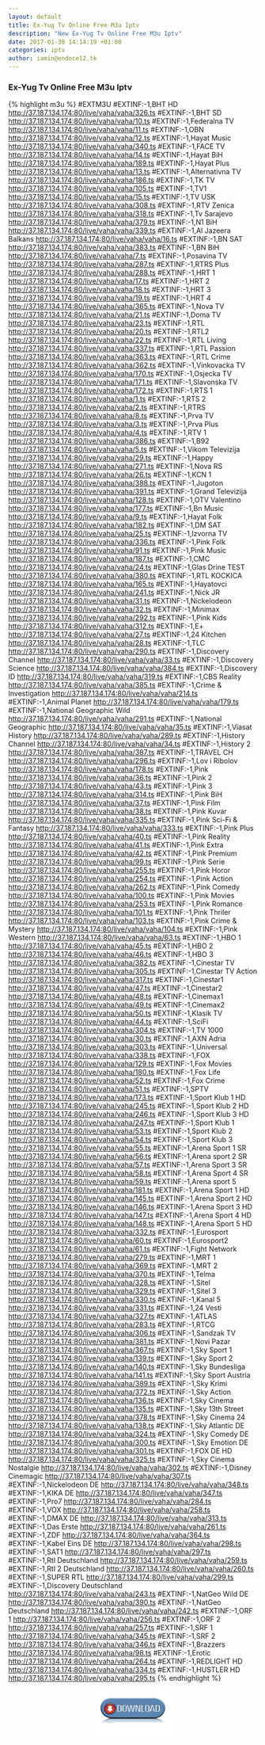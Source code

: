 ```yaml
---
layout: default
title: Ex-Yug Tv Online Free M3u Iptv
description: "New Ex-Yug Tv Online Free M3u Iptv"
date: 2017-01-30 14:14:19 +01:00
categories: iptv
author: iamin@endoce12.tk
---
```

<script>
  (function(i,s,o,g,r,a,m){i['GoogleAnalyticsObject']=r;i[r]=i[r]||function(){
  (i[r].q=i[r].q||[]).push(arguments)},i[r].l=1*new Date();a=s.createElement(o),
  m=s.getElementsByTagName(o)[0];a.async=1;a.src=g;m.parentNode.insertBefore(a,m)
  })(window,document,'script','https://www.google-analytics.com/analytics.js','ga');

  ga('create', 'UA-70394969-3', 'auto');
  ga('send', 'pageview');

</script>
### Ex-Yug Tv Online Free M3u Iptv

{% highlight m3u %}
#EXTM3U
#EXTINF:-1,BHT HD
http://37.187.134.174:80/live/vaha/vaha/326.ts
#EXTINF:-1,BHT SD
http://37.187.134.174:80/live/vaha/vaha/10.ts
#EXTINF:-1,Federalna TV
http://37.187.134.174:80/live/vaha/vaha/11.ts
#EXTINF:-1,OBN
http://37.187.134.174:80/live/vaha/vaha/12.ts
#EXTINF:-1,Hayat Music
http://37.187.134.174:80/live/vaha/vaha/340.ts
#EXTINF:-1,FACE TV
http://37.187.134.174:80/live/vaha/vaha/14.ts
#EXTINF:-1,Hayat BiH
http://37.187.134.174:80/live/vaha/vaha/189.ts
#EXTINF:-1,Hayat Plus
http://37.187.134.174:80/live/vaha/vaha/13.ts
#EXTINF:-1,Alternativna TV
http://37.187.134.174:80/live/vaha/vaha/186.ts
#EXTINF:-1,TK TV
http://37.187.134.174:80/live/vaha/vaha/105.ts
#EXTINF:-1,TV1
http://37.187.134.174:80/live/vaha/vaha/15.ts
#EXTINF:-1,TV USK
http://37.187.134.174:80/live/vaha/vaha/308.ts
#EXTINF:-1,RTV Zenica
http://37.187.134.174:80/live/vaha/vaha/318.ts
#EXTINF:-1,Tv Sarajevo
http://37.187.134.174:80/live/vaha/vaha/379.ts
#EXTINF:-1,N1 BiH
http://37.187.134.174:80/live/vaha/vaha/339.ts
#EXTINF:-1,Al Jazeera Balkans
http://37.187.134.174:80/live/vaha/vaha/16.ts
#EXTINF:-1,BN SAT
http://37.187.134.174:80/live/vaha/vaha/383.ts
#EXTINF:-1,BN BiH
http://37.187.134.174:80/live/vaha/vaha/7.ts
#EXTINF:-1,Posavina TV
http://37.187.134.174:80/live/vaha/vaha/287.ts
#EXTINF:-1,RTRS Plus
http://37.187.134.174:80/live/vaha/vaha/288.ts
#EXTINF:-1,HRT 1
http://37.187.134.174:80/live/vaha/vaha/17.ts
#EXTINF:-1,HRT 2
http://37.187.134.174:80/live/vaha/vaha/18.ts
#EXTINF:-1,HRT 3
http://37.187.134.174:80/live/vaha/vaha/19.ts
#EXTINF:-1,HRT 4
http://37.187.134.174:80/live/vaha/vaha/365.ts
#EXTINF:-1,Nova TV
http://37.187.134.174:80/live/vaha/vaha/21.ts
#EXTINF:-1,Doma TV
http://37.187.134.174:80/live/vaha/vaha/23.ts
#EXTINF:-1,RTL
http://37.187.134.174:80/live/vaha/vaha/20.ts
#EXTINF:-1,RTL2
http://37.187.134.174:80/live/vaha/vaha/22.ts
#EXTINF:-1,RTL Living
http://37.187.134.174:80/live/vaha/vaha/337.ts
#EXTINF:-1,RTL Passion
http://37.187.134.174:80/live/vaha/vaha/363.ts
#EXTINF:-1,RTL Crime
http://37.187.134.174:80/live/vaha/vaha/362.ts
#EXTINF:-1,Vinkovacka TV
http://37.187.134.174:80/live/vaha/vaha/170.ts
#EXTINF:-1,Osjecka TV
http://37.187.134.174:80/live/vaha/vaha/171.ts
#EXTINF:-1,Slavonska TV
http://37.187.134.174:80/live/vaha/vaha/172.ts
#EXTINF:-1,RTS 1
http://37.187.134.174:80/live/vaha/vaha/1.ts
#EXTINF:-1,RTS 2
http://37.187.134.174:80/live/vaha/vaha/2.ts
#EXTINF:-1,RTRS
http://37.187.134.174:80/live/vaha/vaha/8.ts
#EXTINF:-1,Prva TV
http://37.187.134.174:80/live/vaha/vaha/3.ts
#EXTINF:-1,Prva Plus
http://37.187.134.174:80/live/vaha/vaha/4.ts
#EXTINF:-1,RTV 1
http://37.187.134.174:80/live/vaha/vaha/386.ts
#EXTINF:-1,B92
http://37.187.134.174:80/live/vaha/vaha/5.ts
#EXTINF:-1,Vikom Televizija
http://37.187.134.174:80/live/vaha/vaha/29.ts
#EXTINF:-1,Happy
http://37.187.134.174:80/live/vaha/vaha/271.ts
#EXTINF:-1,Nova RS
http://37.187.134.174:80/live/vaha/vaha/26.ts
#EXTINF:-1,KCN 1
http://37.187.134.174:80/live/vaha/vaha/388.ts
#EXTINF:-1,Jugoton
http://37.187.134.174:80/live/vaha/vaha/391.ts
#EXTINF:-1,Grand Televizija
http://37.187.134.174:80/live/vaha/vaha/128.ts
#EXTINF:-1,OTV Valentino
http://37.187.134.174:80/live/vaha/vaha/177.ts
#EXTINF:-1,Bn Music
http://37.187.134.174:80/live/vaha/vaha/9.ts
#EXTINF:-1,Hayat Folk
http://37.187.134.174:80/live/vaha/vaha/182.ts
#EXTINF:-1,DM SAT
http://37.187.134.174:80/live/vaha/vaha/25.ts
#EXTINF:-1,Izvorna TV
http://37.187.134.174:80/live/vaha/vaha/336.ts
#EXTINF:-1,Pink Folk
http://37.187.134.174:80/live/vaha/vaha/91.ts
#EXTINF:-1,Pink Music
http://37.187.134.174:80/live/vaha/vaha/187.ts
#EXTINF:-1,CMC
http://37.187.134.174:80/live/vaha/vaha/24.ts
#EXTINF:-1,Glas Drine TEST
http://37.187.134.174:80/live/vaha/vaha/380.ts
#EXTINF:-1,RTL KOCKICA
http://37.187.134.174:80/live/vaha/vaha/165.ts
#EXTINF:-1,Hayatovci
http://37.187.134.174:80/live/vaha/vaha/241.ts
#EXTINF:-1,Nick JR
http://37.187.134.174:80/live/vaha/vaha/31.ts
#EXTINF:-1,Nickelodeon
http://37.187.134.174:80/live/vaha/vaha/32.ts
#EXTINF:-1,Minimax
http://37.187.134.174:80/live/vaha/vaha/292.ts
#EXTINF:-1,Pink Kids
http://37.187.134.174:80/live/vaha/vaha/312.ts
#EXTINF:-1,E+
http://37.187.134.174:80/live/vaha/vaha/27.ts
#EXTINF:-1,24 Kitchen
http://37.187.134.174:80/live/vaha/vaha/28.ts
#EXTINF:-1,TLC
http://37.187.134.174:80/live/vaha/vaha/290.ts
#EXTINF:-1,Discovery Channel
http://37.187.134.174:80/live/vaha/vaha/33.ts
#EXTINF:-1,Discovery Science
http://37.187.134.174:80/live/vaha/vaha/384.ts
#EXTINF:-1,Discovery ID
http://37.187.134.174:80/live/vaha/vaha/319.ts
#EXTINF:-1,CBS Reality
http://37.187.134.174:80/live/vaha/vaha/385.ts
#EXTINF:-1,Crime &amp; Investigation
http://37.187.134.174:80/live/vaha/vaha/214.ts
#EXTINF:-1,Animal Planet
http://37.187.134.174:80/live/vaha/vaha/179.ts
#EXTINF:-1,National Geographic Wild
http://37.187.134.174:80/live/vaha/vaha/291.ts
#EXTINF:-1,National Geographic
http://37.187.134.174:80/live/vaha/vaha/35.ts
#EXTINF:-1,Viasat History
http://37.187.134.174:80/live/vaha/vaha/289.ts
#EXTINF:-1,History Channel
http://37.187.134.174:80/live/vaha/vaha/34.ts
#EXTINF:-1,History 2
http://37.187.134.174:80/live/vaha/vaha/387.ts
#EXTINF:-1,TRAVEL CH
http://37.187.134.174:80/live/vaha/vaha/296.ts
#EXTINF:-1,Lov i Ribolov
http://37.187.134.174:80/live/vaha/vaha/178.ts
#EXTINF:-1,Pink
http://37.187.134.174:80/live/vaha/vaha/36.ts
#EXTINF:-1,Pink 2
http://37.187.134.174:80/live/vaha/vaha/43.ts
#EXTINF:-1,Pink 3
http://37.187.134.174:80/live/vaha/vaha/314.ts
#EXTINF:-1,Pink BiH
http://37.187.134.174:80/live/vaha/vaha/37.ts
#EXTINF:-1,Pink Film
http://37.187.134.174:80/live/vaha/vaha/38.ts
#EXTINF:-1,Pink Kuvar
http://37.187.134.174:80/live/vaha/vaha/335.ts
#EXTINF:-1,Pink Sci-Fi &amp; Fantasy
http://37.187.134.174:80/live/vaha/vaha/333.ts
#EXTINF:-1,Pink Plus
http://37.187.134.174:80/live/vaha/vaha/40.ts
#EXTINF:-1,Pink Reality
http://37.187.134.174:80/live/vaha/vaha/41.ts
#EXTINF:-1,Pink Extra
http://37.187.134.174:80/live/vaha/vaha/42.ts
#EXTINF:-1,Pink Premium
http://37.187.134.174:80/live/vaha/vaha/99.ts
#EXTINF:-1,Pink Serie
http://37.187.134.174:80/live/vaha/vaha/255.ts
#EXTINF:-1,Pink Horor
http://37.187.134.174:80/live/vaha/vaha/254.ts
#EXTINF:-1,Pink Action
http://37.187.134.174:80/live/vaha/vaha/262.ts
#EXTINF:-1,Pink Comedy
http://37.187.134.174:80/live/vaha/vaha/100.ts
#EXTINF:-1,Pink Movies
http://37.187.134.174:80/live/vaha/vaha/253.ts
#EXTINF:-1,Pink Romance
http://37.187.134.174:80/live/vaha/vaha/101.ts
#EXTINF:-1,Pink Thriler
http://37.187.134.174:80/live/vaha/vaha/103.ts
#EXTINF:-1,Pink Crime &amp; Mystery
http://37.187.134.174:80/live/vaha/vaha/104.ts
#EXTINF:-1,Pink Western
http://37.187.134.174:80/live/vaha/vaha/63.ts
#EXTINF:-1,HBO 1
http://37.187.134.174:80/live/vaha/vaha/45.ts
#EXTINF:-1,HBO 2
http://37.187.134.174:80/live/vaha/vaha/46.ts
#EXTINF:-1,HBO 3
http://37.187.134.174:80/live/vaha/vaha/382.ts
#EXTINF:-1,Cinestar TV
http://37.187.134.174:80/live/vaha/vaha/305.ts
#EXTINF:-1,Cinestar TV Action
http://37.187.134.174:80/live/vaha/vaha/317.ts
#EXTINF:-1,Cinestar1
http://37.187.134.174:80/live/vaha/vaha/47.ts
#EXTINF:-1,Cinestar2
http://37.187.134.174:80/live/vaha/vaha/48.ts
#EXTINF:-1,Cinemax1
http://37.187.134.174:80/live/vaha/vaha/49.ts
#EXTINF:-1,Cinemax2
http://37.187.134.174:80/live/vaha/vaha/50.ts
#EXTINF:-1,Klasik TV
http://37.187.134.174:80/live/vaha/vaha/44.ts
#EXTINF:-1,SciFi
http://37.187.134.174:80/live/vaha/vaha/304.ts
#EXTINF:-1,TV 1000
http://37.187.134.174:80/live/vaha/vaha/30.ts
#EXTINF:-1,AXN Adria
http://37.187.134.174:80/live/vaha/vaha/303.ts
#EXTINF:-1,Universal
http://37.187.134.174:80/live/vaha/vaha/338.ts
#EXTINF:-1,FOX
http://37.187.134.174:80/live/vaha/vaha/129.ts
#EXTINF:-1,Fox Movies
http://37.187.134.174:80/live/vaha/vaha/180.ts
#EXTINF:-1,Fox Life
http://37.187.134.174:80/live/vaha/vaha/52.ts
#EXTINF:-1,Fox Crime
http://37.187.134.174:80/live/vaha/vaha/51.ts
#EXTINF:-1,SPTV
http://37.187.134.174:80/live/vaha/vaha/173.ts
#EXTINF:-1,Sport Klub 1 HD
http://37.187.134.174:80/live/vaha/vaha/245.ts
#EXTINF:-1,Sport Klub 2 HD
http://37.187.134.174:80/live/vaha/vaha/246.ts
#EXTINF:-1,Sport Klub 3 HD
http://37.187.134.174:80/live/vaha/vaha/247.ts
#EXTINF:-1,Sport Klub 1
http://37.187.134.174:80/live/vaha/vaha/53.ts
#EXTINF:-1,Sport Klub 2
http://37.187.134.174:80/live/vaha/vaha/54.ts
#EXTINF:-1,Sport Klub 3
http://37.187.134.174:80/live/vaha/vaha/55.ts
#EXTINF:-1,Arena Sport 1 SR
http://37.187.134.174:80/live/vaha/vaha/56.ts
#EXTINF:-1,Arena sport 2 SR
http://37.187.134.174:80/live/vaha/vaha/57.ts
#EXTINF:-1,Arena Sport 3 SR
http://37.187.134.174:80/live/vaha/vaha/58.ts
#EXTINF:-1,Arena Sport 4 SR
http://37.187.134.174:80/live/vaha/vaha/59.ts
#EXTINF:-1,Arena sport 5
http://37.187.134.174:80/live/vaha/vaha/181.ts
#EXTINF:-1,Arena Sport 1 HD
http://37.187.134.174:80/live/vaha/vaha/145.ts
#EXTINF:-1,Arena Sport 2 HD
http://37.187.134.174:80/live/vaha/vaha/146.ts
#EXTINF:-1,Arena Sport 3 HD
http://37.187.134.174:80/live/vaha/vaha/147.ts
#EXTINF:-1,Arena Sport 4 HD
http://37.187.134.174:80/live/vaha/vaha/148.ts
#EXTINF:-1,Arena Sport 5 HD
http://37.187.134.174:80/live/vaha/vaha/332.ts
#EXTINF:-1,Eurosport
http://37.187.134.174:80/live/vaha/vaha/60.ts
#EXTINF:-1,Eurosport2
http://37.187.134.174:80/live/vaha/vaha/61.ts
#EXTINF:-1,Fight Network
http://37.187.134.174:80/live/vaha/vaha/279.ts
#EXTINF:-1,MRT 1
http://37.187.134.174:80/live/vaha/vaha/369.ts
#EXTINF:-1,MRT 2
http://37.187.134.174:80/live/vaha/vaha/370.ts
#EXTINF:-1,Telma
http://37.187.134.174:80/live/vaha/vaha/328.ts
#EXTINF:-1,Sitel
http://37.187.134.174:80/live/vaha/vaha/329.ts
#EXTINF:-1,Sitel 3
http://37.187.134.174:80/live/vaha/vaha/330.ts
#EXTINF:-1,Kanal 5
http://37.187.134.174:80/live/vaha/vaha/331.ts
#EXTINF:-1,24 Vesti
http://37.187.134.174:80/live/vaha/vaha/327.ts
#EXTINF:-1,ATLAS
http://37.187.134.174:80/live/vaha/vaha/283.ts
#EXTINF:-1,RTCG
http://37.187.134.174:80/live/vaha/vaha/306.ts
#EXTINF:-1,Sandzak TV
http://37.187.134.174:80/live/vaha/vaha/381.ts
#EXTINF:-1,Novi Pazar
http://37.187.134.174:80/live/vaha/vaha/367.ts
#EXTINF:-1,Sky Sport 1
http://37.187.134.174:80/live/vaha/vaha/139.ts
#EXTINF:-1,Sky Sport 2
http://37.187.134.174:80/live/vaha/vaha/140.ts
#EXTINF:-1,Sky Bundesliga
http://37.187.134.174:80/live/vaha/vaha/141.ts
#EXTINF:-1,Sky Sport Austria
http://37.187.134.174:80/live/vaha/vaha/389.ts
#EXTINF:-1,Sky Krimi
http://37.187.134.174:80/live/vaha/vaha/372.ts
#EXTINF:-1,Sky Action
http://37.187.134.174:80/live/vaha/vaha/136.ts
#EXTINF:-1,Sky Cinema
http://37.187.134.174:80/live/vaha/vaha/135.ts
#EXTINF:-1,Sky 13th Street
http://37.187.134.174:80/live/vaha/vaha/378.ts
#EXTINF:-1,Sky Cinema 24
http://37.187.134.174:80/live/vaha/vaha/138.ts
#EXTINF:-1,Sky Atlantic DE
http://37.187.134.174:80/live/vaha/vaha/324.ts
#EXTINF:-1,Sky Comedy DE
http://37.187.134.174:80/live/vaha/vaha/300.ts
#EXTINF:-1,Sky Emotion DE
http://37.187.134.174:80/live/vaha/vaha/301.ts
#EXTINF:-1,FOX DE HD
http://37.187.134.174:80/live/vaha/vaha/325.ts
#EXTINF:-1,Sky Cinema Nostalgie
http://37.187.134.174:80/live/vaha/vaha/302.ts
#EXTINF:-1,Disney Cinemagic
http://37.187.134.174:80/live/vaha/vaha/307.ts
#EXTINF:-1,Nickelodeon DE
http://37.187.134.174:80/live/vaha/vaha/348.ts
#EXTINF:-1,KIKA DE
http://37.187.134.174:80/live/vaha/vaha/347.ts
#EXTINF:-1,Pro7
http://37.187.134.174:80/live/vaha/vaha/284.ts
#EXTINF:-1,VOX
http://37.187.134.174:80/live/vaha/vaha/258.ts
#EXTINF:-1,DMAX DE
http://37.187.134.174:80/live/vaha/vaha/313.ts
#EXTINF:-1,Das Erste
http://37.187.134.174:80/live/vaha/vaha/261.ts
#EXTINF:-1,ZDF
http://37.187.134.174:80/live/vaha/vaha/364.ts
#EXTINF:-1,Kabel Eins DE
http://37.187.134.174:80/live/vaha/vaha/298.ts
#EXTINF:-1,SAT1
http://37.187.134.174:80/live/vaha/vaha/297.ts
#EXTINF:-1,Rtl Deutschland
http://37.187.134.174:80/live/vaha/vaha/259.ts
#EXTINF:-1,Rtl 2 Deutschland
http://37.187.134.174:80/live/vaha/vaha/260.ts
#EXTINF:-1,SUPER RTL
http://37.187.134.174:80/live/vaha/vaha/299.ts
#EXTINF:-1,Discovery Deutschland
http://37.187.134.174:80/live/vaha/vaha/243.ts
#EXTINF:-1,NatGeo Wild DE
http://37.187.134.174:80/live/vaha/vaha/390.ts
#EXTINF:-1,NatGeo Deutschland
http://37.187.134.174:80/live/vaha/vaha/242.ts
#EXTINF:-1,ORF 1
http://37.187.134.174:80/live/vaha/vaha/256.ts
#EXTINF:-1,ORF 2
http://37.187.134.174:80/live/vaha/vaha/257.ts
#EXTINF:-1,SRF 1
http://37.187.134.174:80/live/vaha/vaha/345.ts
#EXTINF:-1,SRF 2
http://37.187.134.174:80/live/vaha/vaha/346.ts
#EXTINF:-1,Brazzers
http://37.187.134.174:80/live/vaha/vaha/98.ts
#EXTINF:-1,Erotic
http://37.187.134.174:80/live/vaha/vaha/264.ts
#EXTINF:-1,REDLIGHT HD
http://37.187.134.174:80/live/vaha/vaha/334.ts
#EXTINF:-1,HUSTLER HD
http://37.187.134.174:80/live/vaha/vaha/295.ts
{% endhighlight %}
<a href="/lists/Ex-Yug.m3u"><center><img src="/img/download-logo.png" width="160"></center></a>
